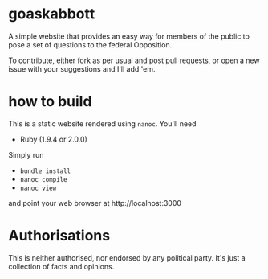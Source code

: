 goaskabbott
===========

A simple website that provides an easy way for members of the public to pose a set of questions to the federal Opposition.

To contribute, either fork as per usual and post pull requests, or open a new issue with your suggestions and I'll add 'em.

# how to build

This is a static website rendered using `nanoc`.  You'll need

* Ruby (1.9.4 or 2.0.0)

Simply run

* `bundle install`
* `nanoc compile`
* `nanoc view`

and point your web browser at http://localhost:3000

# Authorisations

This is neither authorised, nor endorsed by any political party. It's just a collection of facts and opinions.

